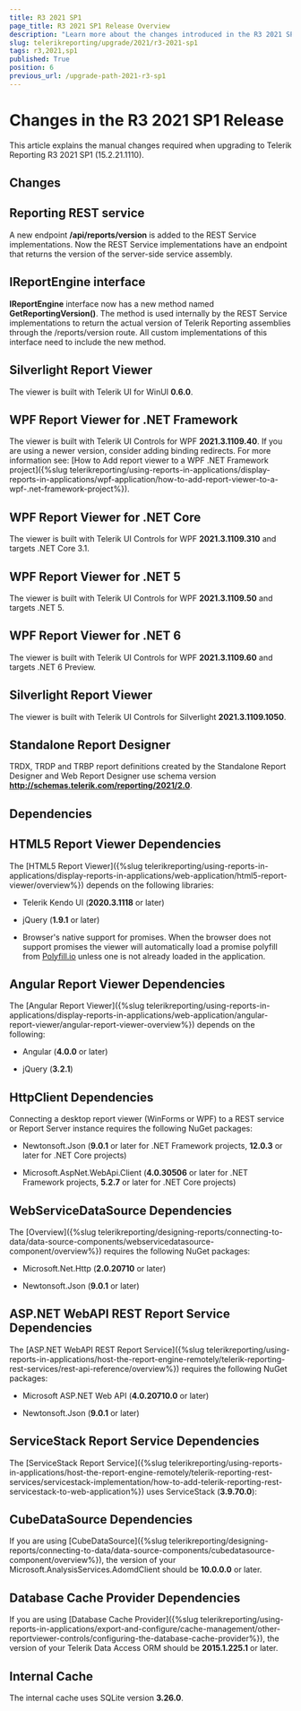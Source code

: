 ```yaml
---
title: R3 2021 SP1
page_title: R3 2021 SP1 Release Overview 
description: "Learn more about the changes introduced in the R3 2021 SP1 Telerik Reporting release, as well as the required dependencies to use each product."
slug: telerikreporting/upgrade/2021/r3-2021-sp1
tags: r3,2021,sp1
published: True
position: 6
previous_url: /upgrade-path-2021-r3-sp1
---
```


# Changes in the R3 2021 SP1 Release

This article explains the manual changes required when upgrading to Telerik Reporting R3 2021 SP1 (15.2.21.1110).

## Changes

## Reporting REST service

A new endpoint __/api/reports/version__ is added to the REST Service implementations. Now the REST Service implementations have an endpoint that returns the version of the server-side service assembly. 

## IReportEngine interface

__IReportEngine__ interface now has a new method named __GetReportingVersion()__. The method is used internally by the REST Service implementations to return the actual version of Telerik Reporting assemblies through the /reports/version route. All custom implementations of this interface need to include the new method. 

## Silverlight Report Viewer

The viewer is built with Telerik UI for WinUI __0.6.0__. 

## WPF Report Viewer for .NET Framework

The viewer is built with Telerik UI Controls for WPF __2021.3.1109.40__. If you are using a newer version, consider adding binding redirects. For more information see: [How to Add report viewer to a WPF .NET Framework project]({%slug telerikreporting/using-reports-in-applications/display-reports-in-applications/wpf-application/how-to-add-report-viewer-to-a-wpf-.net-framework-project%}).

## WPF Report Viewer for .NET Core

The viewer is built with Telerik UI Controls for WPF __2021.3.1109.310__ and targets .NET Core 3.1. 

## WPF Report Viewer for .NET 5

The viewer is built with Telerik UI Controls for WPF __2021.3.1109.50__ and targets .NET 5. 

## WPF Report Viewer for .NET 6

The viewer is built with Telerik UI Controls for WPF __2021.3.1109.60__ and targets .NET 6 Preview. 

## Silverlight Report Viewer

The viewer is built with Telerik UI Controls for Silverlight __2021.3.1109.1050__. 

## Standalone Report Designer

TRDX, TRDP and TRBP report definitions created by the Standalone Report Designer and Web Report Designer use schema version __http://schemas.telerik.com/reporting/2021/2.0__. 

## Dependencies

## HTML5 Report Viewer Dependencies

The [HTML5 Report Viewer]({%slug telerikreporting/using-reports-in-applications/display-reports-in-applications/web-application/html5-report-viewer/overview%}) depends on the following libraries: 

* Telerik Kendo UI (__2020.3.1118__ or later) 

* jQuery (__1.9.1__ or later) 

* Browser's native support for promises. When the browser does not support promises the viewer will automatically load a promise polyfill from [Polyfill.io](https://polyfill.io) unless one is not already loaded in the application. 

## Angular Report Viewer Dependencies

The [Angular Report Viewer]({%slug telerikreporting/using-reports-in-applications/display-reports-in-applications/web-application/angular-report-viewer/angular-report-viewer-overview%}) depends on the following: 

* Angular (__4.0.0__ or later) 

* jQuery (__3.2.1__) 

## HttpClient Dependencies

Connecting a desktop report viewer (WinForms or WPF) to a REST service or Report Server instance requires the following NuGet packages: 

* Newtonsoft.Json (__9.0.1__ or later for .NET Framework projects, __12.0.3__ or later for .NET Core projects) 

* Microsoft.AspNet.WebApi.Client (__4.0.30506__ or later for .NET Framework projects, __5.2.7__ or later for .NET Core projects) 

## WebServiceDataSource Dependencies

The [Overview]({%slug telerikreporting/designing-reports/connecting-to-data/data-source-components/webservicedatasource-component/overview%}) requires the following NuGet packages: 

* Microsoft.Net.Http (__2.0.20710__ or later) 

* Newtonsoft.Json (__9.0.1__ or later) 

## ASP.NET WebAPI REST Report Service Dependencies

The [ASP.NET WebAPI REST Report Service]({%slug telerikreporting/using-reports-in-applications/host-the-report-engine-remotely/telerik-reporting-rest-services/rest-api-reference/overview%}) requires the following NuGet packages: 

* Microsoft ASP.NET Web API (__4.0.20710.0__ or later) 

* Newtonsoft.Json (__9.0.1__ or later) 

## ServiceStack Report Service Dependencies

The [ServiceStack Report Service]({%slug telerikreporting/using-reports-in-applications/host-the-report-engine-remotely/telerik-reporting-rest-services/servicestack-implementation/how-to-add-telerik-reporting-rest-servicestack-to-web-application%}) uses ServiceStack (__3.9.70.0__): 

## CubeDataSource Dependencies

If you are using [CubeDataSource]({%slug telerikreporting/designing-reports/connecting-to-data/data-source-components/cubedatasource-component/overview%}), the version of your Microsoft.AnalysisServices.AdomdClient should be __10.0.0.0__ or later. 

## Database Cache Provider Dependencies

If you are using [Database Cache Provider]({%slug telerikreporting/using-reports-in-applications/export-and-configure/cache-management/other-reportviewer-controls/configuring-the-database-cache-provider%}), the version of your Telerik Data Access ORM should be __2015.1.225.1__ or later. 

## Internal Cache

The internal cache uses SQLite version __3.26.0__.
